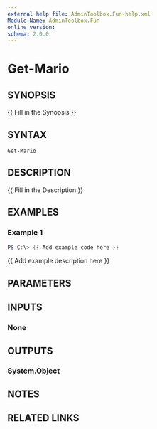```yaml
---
external help file: AdminToolbox.Fun-help.xml
Module Name: AdminToolbox.Fun
online version:
schema: 2.0.0
---
```


# Get-Mario

## SYNOPSIS
{{ Fill in the Synopsis }}

## SYNTAX

```
Get-Mario
```

## DESCRIPTION
{{ Fill in the Description }}

## EXAMPLES

### Example 1
```powershell
PS C:\> {{ Add example code here }}
```

{{ Add example description here }}

## PARAMETERS

## INPUTS

### None

## OUTPUTS

### System.Object
## NOTES

## RELATED LINKS
